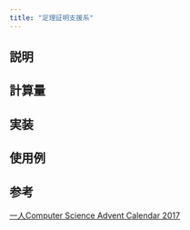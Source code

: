 ```yaml
---
title: "定理証明支援系"
---
```


## 説明


## 計算量


## 実装


## 使用例


## 参考
[一人Computer Science Advent Calendar 2017](https://qiita.com/advent-calendar/2017/myuon_myon_cs)
